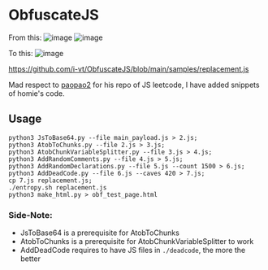 # ObfuscateJS


From this:
![image](https://github.com/user-attachments/assets/fb5840c8-6c2a-4dd9-9410-1b25ba628617)
![image](https://github.com/user-attachments/assets/810837f9-a495-44a2-b147-5b768a7143f6)


To this:
![image](https://github.com/user-attachments/assets/6f62fdb9-a1e6-43e8-9dfc-fca38ebf0f08)

https://github.com/i-vt/ObfuscateJS/blob/main/samples/replacement.js

Mad respect to [paopao2]([url](https://github.com/paopao2/leetcode-js/tree/master)) for his repo of JS leetcode, I have added snippets of homie's code.

## Usage
```
python3 JsToBase64.py --file main_payload.js > 2.js;
python3 AtobToChunks.py --file 2.js > 3.js;
python3 AtobChunkVariableSplitter.py --file 3.js > 4.js;
python3 AddRandomComments.py --file 4.js > 5.js;
python3 AddRandomDeclarations.py --file 5.js --count 1500 > 6.js;
python3 AddDeadCode.py --file 6.js --caves 420 > 7.js;
cp 7.js replacement.js;
./entropy.sh replacement.js
python3 make_html.py > obf_test_page.html
```
### Side-Note: 
- JsToBase64 is a prerequisite for AtobToChunks
- AtobToChunks is a prerequisite for AtobChunkVariableSplitter to work
- AddDeadCode requires to have JS files in `./deadcode`, the more the better
